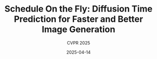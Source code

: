 ---
layout: seminar-post
title: 'Schedule On the Fly: Diffusion Time Prediction for Faster and Better Image Generation'
subtitle: 'CVPR 2025'
categories:
    - "Diffusion"
tags: [Diffusion]
date: 2025-04-14
pdf_url: 'https://drive.google.com/file/d/1xxqS_JTP3ZJocwgP3vI_GHlYbXYIKioH/preview'
---